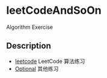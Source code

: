 # leetCodeAndSoOn
Algorithm Exercise


## Description
* [leetcode]("./leetcode") LeetCode 算法练习
* [Optional]("./Optional") 其他练习